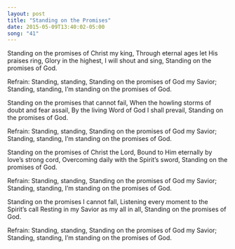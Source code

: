 ```yaml
---
layout: post
title: "Standing on the Promises"
date: 2015-05-09T13:40:02-05:00
song: "41"
---
```

Standing on the promises of Christ my king,
Through eternal ages let His praises ring,
Glory in the highest, I will shout and sing,
Standing on the promises of God.

Refrain:
Standing, standing,
Standing on the promises of God my Savior;
Standing, standing,
I’m standing on the promises of God.

Standing on the promises that cannot fail,
When the howling storms of doubt and fear assail,
By the living Word of God I shall prevail,
Standing on the promises of God.

Refrain:
Standing, standing,
Standing on the promises of God my Savior;
Standing, standing,
I’m standing on the promises of God.

Standing on the promises of Christ the Lord,
Bound to Him eternally by love’s strong cord,
Overcoming daily with the Spirit’s sword,
Standing on the promises of God.

Refrain:
Standing, standing,
Standing on the promises of God my Savior;
Standing, standing,
I’m standing on the promises of God.

Standing on the promises I cannot fall,
Listening every moment to the Spirit’s call
Resting in my Savior as my all in all,
Standing on the promises of God.

Refrain:
Standing, standing,
Standing on the promises of God my Savior;
Standing, standing,
I’m standing on the promises of God.
